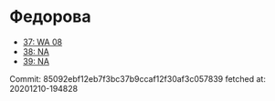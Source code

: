 # Федорова
- [37: WA 08](37.md)
- [38: NA](38.md)
- [39: NA](39.md)

Commit: 85092ebf12eb7f3bc37b9ccaf12f30af3c057839
 fetched at: 20201210-194828
